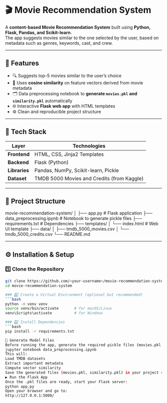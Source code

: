 # 🎬 Movie Recommendation System

A **content-based Movie Recommendation System** built using **Python, Flask, Pandas, and Scikit-learn**.  
The app suggests movies similar to the one selected by the user, based on metadata such as genres, keywords, cast, and crew.

---

## 🚀 Features
- 🔍 Suggests top-5 movies similar to the user’s choice  
- 🧠 Uses **cosine similarity** on feature vectors derived from movie metadata  
- 🗂️ Data preprocessing notebook to **generate `movies.pkl` and `similarity.pkl`** automatically  
- 🌐 Interactive **Flask web app** with HTML templates  
- ⚙️ Clean and reproducible project structure  

---

## 🧰 Tech Stack

| Layer | Technologies |
|-------|---------------|
| **Frontend** | HTML, CSS, Jinja2 Templates |
| **Backend** | Flask (Python) |
| **Libraries** | Pandas, NumPy, Scikit-learn, Pickle |
| **Dataset** | TMDB 5000 Movies and Credits (from Kaggle) |

---

## 📂 Project Structure
movie-recommendation-system/
│
├── app.py # Flask application
├── data_preprocessing.ipynb # Notebook to generate pickle files
├── requirements.txt # Dependencies
├── templates/
│ └── index.html # Web UI template
├── data/
│ ├── tmdb_5000_movies.csv
│ └── tmdb_5000_credits.csv
└── README.md



---

## ⚙️ Installation & Setup

### 1️⃣ Clone the Repository
```bash
git clone https://github.com/<your-username>/movie-recommendation-system.git
cd movie-recommendation-system

### 2️⃣ Create a Virtual Environment (optional but recommended)
```bash
python -m venv venv
source venv/bin/activate       # for macOS/Linux
venv\Scripts\activate          # for Windows

### 3️⃣ Install Dependencies
```bash
pip install -r requirements.txt

🧠 Generate Model Files
Before running the app, generate the required pickle files (movies.pkl and similarity.pkl) by running the preprocessing notebook:
jupyter notebook data_preprocessing.ipynb
This will:
Load TMDB datasets
Extract important metadata
Compute vector similarity
Save the generated files (movies.pkl, similarity.pkl) in your project root directory
▶️ Run the Flask App
Once the .pkl files are ready, start your Flask server:
python app.py
Open your browser and go to:
http://127.0.0.1:5000/
